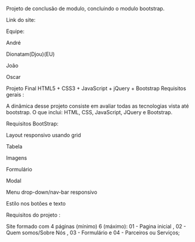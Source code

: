 Projeto de conclusão de modulo, concluindo o modulo bootstrap.

Link do site: 

Equipe:

André

Dionatam(Djou)(EU)

João

Oscar



Projeto Final HTML5 + CSS3 + JavaScript + jQuery + Bootstrap
Requisitos gerais :

A dinâmica desse projeto consiste em avaliar todas as tecnologias vista até bootstrap. O que inclui: HTML, CSS, JavaScript, JQuery e Bootstrap.



Requisitos BootStrap:

Layout responsivo usando grid 

Tabela

Imagens

Formulário

Modal

Menu drop-down/nav-bar responsivo

Estilo nos botões e texto 

 

Requisitos do projeto : 

Site formado com 4 páginas (mínimo) 6 (máximo): 01 - Pagina inicial , 02 - Quem somos/Sobre Nós , 03 - Formulário e 04 - Parceiros ou Serviços;
